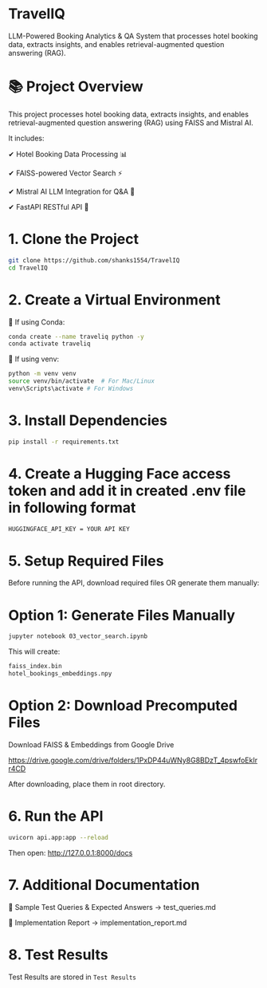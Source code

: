 # TravelIQ
 LLM-Powered Booking Analytics &amp; QA System that processes hotel booking data, extracts insights, and enables retrieval-augmented question answering (RAG).

# 📚 Project Overview

This project processes hotel booking data, extracts insights, and enables retrieval-augmented question answering (RAG) using FAISS and Mistral AI.

It includes:

✔ Hotel Booking Data Processing 📊 

✔ FAISS-powered Vector Search ⚡

✔ Mistral AI LLM Integration for Q&A 🤖

✔ FastAPI RESTful API 🚀

# 1. Clone the Project
```bash
git clone https://github.com/shanks1554/TravelIQ
cd TravelIQ
```

# 2. Create a Virtual Environment

🔹 If using Conda:

```bash
conda create --name traveliq python -y
conda activate traveliq
```

🔹 If using venv:
```bash
python -m venv venv
source venv/bin/activate  # For Mac/Linux
venv\Scripts\activate # For Windows
```

# 3. Install Dependencies

```bash 
pip install -r requirements.txt
```
# 4. Create a Hugging Face access token and add it in created .env file in following format

```bash
HUGGINGFACE_API_KEY = YOUR API KEY
```
# 5. Setup Required Files

Before running the API, download required files OR generate them manually:

# Option 1: Generate Files Manually

```bash
jupyter notebook 03_vector_search.ipynb
```

This will create:

```bash
faiss_index.bin  
hotel_bookings_embeddings.npy  
```

# Option 2: Download Precomputed Files

Download FAISS & Embeddings from Google Drive

https://drive.google.com/drive/folders/1PxDP44uWNy8G8BDzT_4pswfoEkIrr4CD

After downloading, place them in root directory.

# 6. Run the API

```bash
uvicorn api.app:app --reload
```

Then open: http://127.0.0.1:8000/docs

# 7. Additional Documentation

📄 Sample Test Queries & Expected Answers → test_queries.md

📄 Implementation Report → implementation_report.md

# 8. Test Results

Test Results are stored in `Test Results` 
